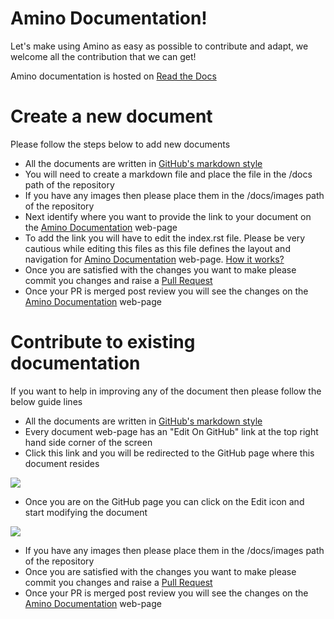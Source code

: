 # Amino Documentation!

Let's make using Amino as easy as possible to contribute and adapt, we welcome all the contribution that we can get!

Amino documentation is hosted on [Read the Docs](https://readthedocs.org/)

# Create a new document

Please follow the steps below to add new documents

* All the documents are written in [GitHub's markdown style](https://guides.github.com/features/mastering-markdown/)
* You will need to create a markdown file and place the file in the /docs path of the repository 
* If you have any images then please place them in the /docs/images path of the repository 
* Next identify where you want to provide the link to your document on the [Amino Documentation](https://amino.readthedocs.io) web-page  
* To add the link you will have to edit the index.rst file. Please be very cautious while editing this files as this file defines the layout and navigation for [Amino Documentation](https://amino.readthedocs.io) web-page. [How it works?](https://docs.readthedocs.io/en/stable/intro/getting-started-with-sphinx.html)
* Once you are satisfied with the changes you want to make please commit you changes and raise a [Pull Request](https://help.github.com/en/articles/creating-a-pull-request)
* Once your PR is merged post review you will see the changes on the [Amino Documentation](https://amino.readthedocs.io) web-page  


# Contribute to existing documentation

If you want to help in improving any of the document then please follow the below guide lines

* All the documents are written in [GitHub's markdown style](https://guides.github.com/features/mastering-markdown/)
* Every document web-page  has an "Edit On GitHub" link at the top right hand side corner of the screen
* Click this link and you will be redirected to the GitHub page where this document resides  

![](./images/howToContribute.png)  

* Once you are on the GitHub page you can click on the Edit icon and start modifying the document  

![](./images/editExistingDoc.png)  

* If you have any images then please place them in the /docs/images path of the repository 
* Once you are satisfied with the changes you want to make please commit you changes and raise a [Pull Request](https://help.github.com/en/articles/creating-a-pull-request)
* Once your PR is merged post review you will see the changes on the [Amino Documentation](https://amino.readthedocs.io) web-page  